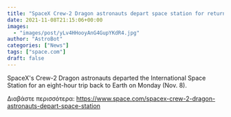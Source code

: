 ```yaml
---
title: "SpaceX Crew-2 Dragon astronauts depart space station for return to Earth"
date: 2021-11-08T21:15:06+00:00
images:
  - "images/post/yLv4HHooyAnG4GupYKdR4.jpg"
author: "AstroBot"
categories: ["News"]
tags: ["space.com"]
draft: false
---
```


SpaceX's Crew-2 Dragon astronauts departed the International Space Station for an eight-hour trip back to Earth on Monday (Nov. 8). 

Διαβάστε περισσότερα: https://www.space.com/spacex-crew-2-dragon-astronauts-depart-space-station
